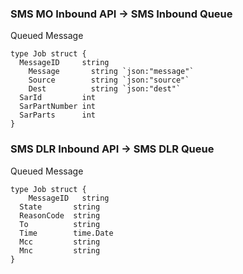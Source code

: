### SMS MO Inbound API -> SMS Inbound Queue

Queued Message

```
type Job struct {
  MessageID     string
	Message       string `json:"message"`
	Source        string `json:"source"`
	Dest          string `json:"dest"`
  SarId         int
  SarPartNumber int
  SarParts      int
}
```

### SMS DLR Inbound API -> SMS DLR Queue

Queued Message

```
type Job struct {
	MessageID   string
  State       string
  ReasonCode  string
  To          string
  Time        time.Date
  Mcc         string
  Mnc         string
}
```
